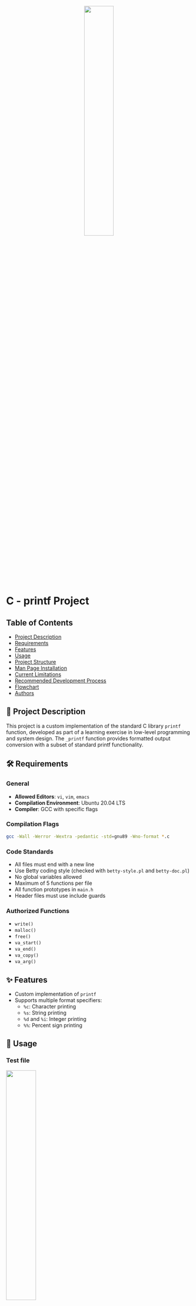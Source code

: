 <p align="center">
   <img src="https://github.com/user-attachments/assets/7d564981-cb81-43e7-819a-25ffcfc5bd72" width=40% height=40%/>
</p>

# C - printf Project

## Table of Contents
- [Project Description](#-project-description)
- [Requirements](#-requirements)
- [Features](#-features)
- [Usage](#-usage)
- [Project Structure](#-project-structure)
- [Man Page Installation](#-man-page-installation)
- [Current Limitations](#-current-limitations)
- [Recommended Development Process](#-recommended-development-process)
- [Flowchart](#-flowchart)
- [Authors](#-authors)

## 📝 Project Description
This project is a custom implementation of the standard C library `printf` function, developed as part of a learning exercise in low-level programming and system design. The `_printf` function provides formatted output conversion with a subset of standard printf functionality.

## 🛠 Requirements
### General
- **Allowed Editors**: `vi`, `vim`, `emacs`
- **Compilation Environment**: Ubuntu 20.04 LTS
- **Compiler**: GCC with specific flags

### Compilation Flags
```bash
gcc -Wall -Werror -Wextra -pedantic -std=gnu89 -Wno-format *.c
```

### Code Standards
- All files must end with a new line
- Use Betty coding style (checked with `betty-style.pl` and `betty-doc.pl`)
- No global variables allowed
- Maximum of 5 functions per file
- All function prototypes in `main.h`
- Header files must use include guards

### Authorized Functions
- `write()`
- `malloc()`
- `free()`
- `va_start()`
- `va_end()`
- `va_copy()`
- `va_arg()`

## ✨ Features
- Custom implementation of `printf`
- Supports multiple format specifiers:
  - `%c`: Character printing
  - `%s`: String printing
  - `%d` and `%i`: Integer printing
  - `%%`: Percent sign printing

## 🚀 Usage
### Test file
<img src="https://github.com/user-attachments/assets/b205c6bc-5388-4c28-beca-acefb8441510" width=40% height=40%> 

### Output
<img src="https://github.com/user-attachments/assets/32c6fab5-6f6f-48a9-b8f8-a39144a4a15b">

## 📦 Project Structure
- `_printf.c`: Main printf implementation
- `specifieur.c`: Format specifier handler functions
- `array.c`: Specifier-to-function mapping
- `main.h`: Header file with function prototypes
- `specifieur.h`: Specifier struct definition

## 📖 Man Page Installation
### Prerequisites
- Git
- Superuser (root) access
- Basic terminal knowledge

### Installation Steps
#### 1. Clone the Repository
```bash
git clone https://github.com/your-username/your-repository.git
cd your-repository
```

#### 2. Prepare the Installation Script
```bash
chmod +x install_man_page.sh
```

#### 3. Run the Installation Script
```bash
sudo ./install_man_page.sh
```

#### Verifying Installation
```bash
man _printf
```

### Troubleshooting
- Ensure necessary permissions
- Verify script location
- Check `mandb` installation

### Uninstallation
```bash
sudo rm /usr/local/share/man/man3/man_3_printf.3
sudo mandb
```

## 🔍 Current Limitations
- Limited format specifier support
- No floating-point number handling
- Basic error management

## 📋 Recommended Development Process
1. Implement basic functionality
2. Create thorough test cases
3. Handle edge cases
4. Optimize and refactor
5. Ensure Betty style compliance

## 🔄 Flowchart

<img src="https://github.com/user-attachments/assets/c032a2e0-4bc8-4c39-9c92-5928148a094f">

## 👥 Authors
- [Alexiscnl](https://github.com/Alexiscnl)
- [P-Y74](https://github.com/P-Y74)
